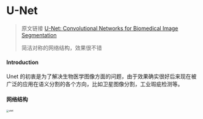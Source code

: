 <head>
	<style type="text/css">h1:first-child {display:none;}</style>
	<script type="text/javascript" src="https://cdnjs.cloudflare.com/ajax/libs/mathjax/2.7.7/latest.js?config=TeX-MML-AM_CHTML"></script>
    <script type="text/x-mathjax-config">
        MathJax.Hub.Config({
            tex2jax: {
            skipTags: ['script', 'noscript', 'style', 'textarea', 'pre'],
            inlineMath: [['$','$']]
            }
        });
    </script>
</head>

# U-Net

> 原文链接 [U-Net: Convolutional Networks for Biomedical Image Segmentation](https://arxiv.org/abs/1505.04597)
>
> 简洁对称的网络结构，效果很不错

#### Introduction

Unet 的初衷是为了解决生物医学图像方面的问题，由于效果确实很好后来现在被广泛的应用在语义分割的各个方向，比如卫星图像分割，工业瑕疵检测等。

#### 网络结构

<img src="https://cdn.jsdelivr.net/gh/lblbk/picgo/work/20210808151732.png" alt="unet" style="zoom: 40%;" />


